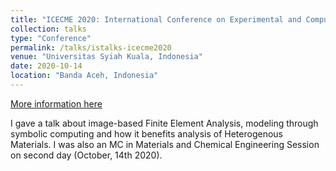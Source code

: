 ```yaml
---
title: "ICECME 2020: International Conference on Experimental and Computational Mechanics in Engineering"
collection: talks
type: "Conference"
permalink: /talks/istalks-icecme2020
venue: "Universitas Syiah Kuala, Indonesia"
date: 2020-10-14
location: "Banda Aceh, Indonesia"
---
```


[More information here](https://conferencemechanic.unsyiah.ac.id/)

I gave a talk about image-based Finite Element Analysis, modeling through symbolic computing and how it benefits analysis of Heterogenous Materials.
I was also an MC in Materials and Chemical Engineering Session on second day (October, 14th 2020).   
